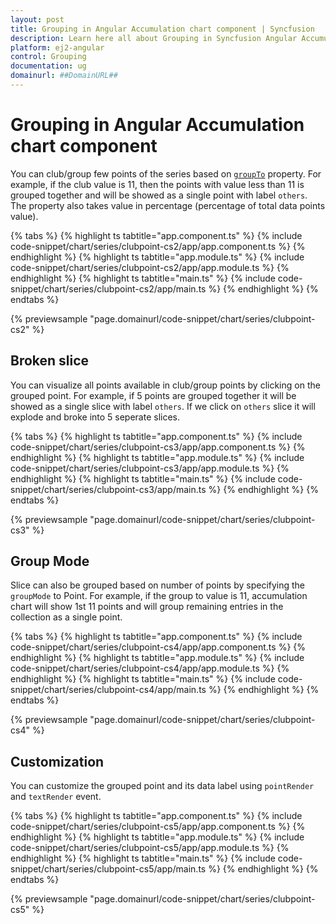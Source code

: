 ```yaml
---
layout: post
title: Grouping in Angular Accumulation chart component | Syncfusion
description: Learn here all about Grouping in Syncfusion Angular Accumulation chart component of Syncfusion Essential JS 2 and more.
platform: ej2-angular
control: Grouping 
documentation: ug
domainurl: ##DomainURL##
---
```


# Grouping in Angular Accumulation chart component

You can club/group few points of the series based on [`groupTo`](https://ej2.syncfusion.com/angular/documentation/api/accumulation-chart/accumulationSeries/#groupto) property. For example, if the club value is 11, then the points with value less than 11 is grouped together and will be showed as a single point with label `others`. The property also takes value in percentage (percentage of total data points value).

{% tabs %}
{% highlight ts tabtitle="app.component.ts" %}
{% include code-snippet/chart/series/clubpoint-cs2/app/app.component.ts %}
{% endhighlight %}
{% highlight ts tabtitle="app.module.ts" %}
{% include code-snippet/chart/series/clubpoint-cs2/app/app.module.ts %}
{% endhighlight %}
{% highlight ts tabtitle="main.ts" %}
{% include code-snippet/chart/series/clubpoint-cs2/app/main.ts %}
{% endhighlight %}
{% endtabs %}
  
{% previewsample "page.domainurl/code-snippet/chart/series/clubpoint-cs2" %}

## Broken slice

You can visualize all points available in club/group points by clicking on the grouped point. For example, if 5 points are grouped together it will be showed as a single slice with label `others`. If we click on `others` slice it will explode and broke into 5 seperate slices.

{% tabs %}
{% highlight ts tabtitle="app.component.ts" %}
{% include code-snippet/chart/series/clubpoint-cs3/app/app.component.ts %}
{% endhighlight %}
{% highlight ts tabtitle="app.module.ts" %}
{% include code-snippet/chart/series/clubpoint-cs3/app/app.module.ts %}
{% endhighlight %}
{% highlight ts tabtitle="main.ts" %}
{% include code-snippet/chart/series/clubpoint-cs3/app/main.ts %}
{% endhighlight %}
{% endtabs %}
  
{% previewsample "page.domainurl/code-snippet/chart/series/clubpoint-cs3" %}

## Group Mode

Slice can also be grouped based on number of points by specifying the `groupMode` to Point. For example, if the group to value is 11, accumulation chart will show 1st 11 points and will group remaining entries in the collection as a single point.

{% tabs %}
{% highlight ts tabtitle="app.component.ts" %}
{% include code-snippet/chart/series/clubpoint-cs4/app/app.component.ts %}
{% endhighlight %}
{% highlight ts tabtitle="app.module.ts" %}
{% include code-snippet/chart/series/clubpoint-cs4/app/app.module.ts %}
{% endhighlight %}
{% highlight ts tabtitle="main.ts" %}
{% include code-snippet/chart/series/clubpoint-cs4/app/main.ts %}
{% endhighlight %}
{% endtabs %}
  
{% previewsample "page.domainurl/code-snippet/chart/series/clubpoint-cs4" %}

## Customization

You can customize the grouped point and its data label using `pointRender` and `textRender` event.

{% tabs %}
{% highlight ts tabtitle="app.component.ts" %}
{% include code-snippet/chart/series/clubpoint-cs5/app/app.component.ts %}
{% endhighlight %}
{% highlight ts tabtitle="app.module.ts" %}
{% include code-snippet/chart/series/clubpoint-cs5/app/app.module.ts %}
{% endhighlight %}
{% highlight ts tabtitle="main.ts" %}
{% include code-snippet/chart/series/clubpoint-cs5/app/main.ts %}
{% endhighlight %}
{% endtabs %}
  
{% previewsample "page.domainurl/code-snippet/chart/series/clubpoint-cs5" %}